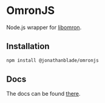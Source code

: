 # OmronJS

Node.js wrapper for [libomron](https://github.com/openyou/libomron).

## Installation

```bash
npm install @jonathanblade/omronjs
```

## Docs

The docs can be found [there](https://jonathanblade.github.io/omronjs).
